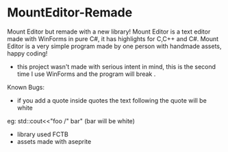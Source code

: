 # MountEditor-Remade
Mount Editor but remade with a new library! Mount Editor is a text editor made with WinForms in pure C#, it has highlights for C,C++ and C#. Mount Editor is a very simple program made by one person with handmade assets, happy coding!
- this project wasn't made with serious intent in mind, this is the second time I use WinForms and the program will break .

Known Bugs:
- if you add a quote inside quotes the text following the quote will be white

eg: std::cout<<"foo /" bar" (bar will be white)

- library used FCTB
- assets made with aseprite
